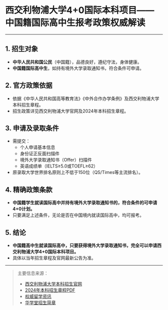 # 西交利物浦大学4+0国际本科项目——中国籍国际高中生报考政策权威解读

---

## 1. 招生对象
- **中华人民共和国公民**（中国籍），品德良好，遵纪守法，身体健康。
- **中国籍国际高中生**，如持有境外大学录取通知书，符合条件可申请。

## 2. 官方政策依据
- 依据《中华人民共和国高等教育法》《中外合作办学条例》及西交利物浦大学本科招生章程。
- 招生政策详见西交利物浦大学官网及2024年本科招生章程。

## 3. 申请及录取条件
- 需提交：
  - 个人申请基本信息
  - 身份证正反面扫描件
  - 境外大学录取通知书（Offer）扫描件
  - 英语成绩单（IELTS≥5.0或TOEFL≥62）
- 原录取大学世界排名原则上不低于150位（QS/Times等主流排名）。

## 4. 精确政策条款
- **中国籍学生就读国际高中并持有境外大学录取通知书的，符合条件的可申请4+0计划。**
- 只要满足上述条件，无论是否在中国境内就读国际高中，均可报考。

## 5. 结论
- **中国籍高中生就读国际高中，只要获得境外大学录取通知书，完全可以申请西交利物浦大学4+0国际本科项目。**
- 具体以当年招生章程及官网最新公告为准。

---

> 主要信息来源：
> - [西交利物浦大学本科招生官网](https://www.xjtlu.edu.cn/zh/admissions/domestic)
> - [2024年本科招生章程PDF](https://www.xjtlu.edu.cn/wp-content/uploads/2024/05/aa8d23e25db2974483cadd8425e93cb2.pdf)
> - [权威留学资讯](https://www.guojibk.com/gongluo/fangan/1102.html)
> - [华学堂招生简章](https://huaxuetang.com/caseshow-127-760-1.html)
